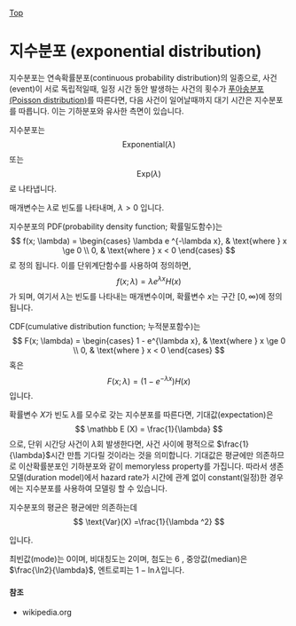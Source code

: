 [Top](index.md)

# 지수분포 (exponential distribution)

지수분포는 연속확률분포(continuous probability distribution)의 일종으로, 사건(event)이 서로 독립적일때, 일정 시간 동안 발생하는 사건의 횟수가 [푸아송분포(Poisson distribution)](poisson_distribution.md)를 따른다면, 다음 사건이 일어날때까지 대기 시간은 지수분포를 따릅니다. 이는 기하분포와 유사한 측면이 있습니다.

지수분포는
$$
\mathrm{Exponential} (\lambda)
$$
또는
$$
\mathrm{Exp}(\lambda)
$$
로 나타냅니다.

매개변수는 $\lambda$로 빈도를 나타내며, $\lambda > 0$ 입니다.

지수분포의 PDF(probability density function; 확률밀도함수)는
$$
f(x; \lambda) = \begin{cases}
\lambda e ^{-\lambda x}, & \text{where } x \ge 0 \\
0, & \text{where } x < 0
\end{cases}
$$
로 정의 됩니다. 이를 단위계단함수를 사용하여 정의하면,
$$
f(x;\lambda) = \lambda e ^{\lambda x} H(x)
$$
가 되며, 여기서 $\lambda$는 빈도를 나타내는 매개변수이며, 확률변수 $x$는 구간 $[0, \infty)$에 정의됩니다.

CDF(cumulative distribution function; 누적분포함수)는
$$
F(x; \lambda) = \begin{cases}
1 - e^{\lambda x}, & \text{where } x \ge 0 \\
0, & \text{where } x < 0
\end{cases}
$$
혹은
$$
F(x; \lambda) = (1-e^{-\lambda x}) H(x)
$$
입니다.

확률변수 $X$가 빈도 $\lambda$를 모수로 갖는 지수분포를 따른다면, 기대값(expectation)은
$$
\mathbb E (X) = \frac{1}{\lambda}
$$
으로, 단위 시간당 사건이 $\lambda$회 발생한다면, 사건 사이에 평적으로 $\frac{1}{\lambda}$시간 만틈 기다릴 것이라는 것을 의미합니다. 기대값은 평균에만 의존하므로 이산확률분포인 기하분포와 같이 memoryless property를 가집니다. 따라서 생존모델(duration model)에서 hazard rate가 시간에 관계 없이 constant(일정)한 경우에는 지수분포를 사용하여 모델링 할 수 있습니다.

지수분포의 평균은 평균에만 의존하는데
$$
\text{Var}(X) =\frac{1}{\lambda ^2}
$$

입니다.

최빈값(mode)는 $0$이며, 비대칭도는 $2$이며, 첨도는 $6$ , 중앙값(median)은 $\frac{\ln2}{\lambda}$, 엔트로피는 $1 - \ln \lambda$입니다.

#### 참조

- wikipedia.org